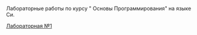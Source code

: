 Лабораторные работы по курсу " Основы Программирования" на языке Си.

 [Лабораторная №1](https://github.com/badretdinovaG/badretG/tree/main/lab1)
